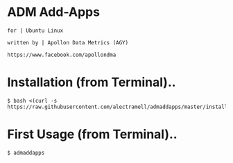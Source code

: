 # ADM Add-Apps

	for | Ubuntu Linux

	written by | Apollon Data Metrics (AGY)
	
	https://www.facebook.com/apollondma

# Installation (from Terminal)..

	$ bash <(curl -s https://raw.githubusercontent.com/alectramell/admaddapps/master/install.sh)

# First Usage (from Terminal)..

	$ admaddapps

	

